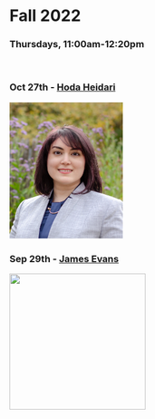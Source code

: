 # Fall 2022
### Thursdays, 11:00am-12:20pm

<br>

### Oct 27th - [Hoda Heidari](https://github.com/uchicago-computation-workshop/Fall2022/tree/add-new-speaker-file/10-27_hoda)

<div><img src="HodaHeidari.jpg" width="200" height="240"></div>

### Sep 29th - [James Evans](https://github.com/uchicago-computation-workshop/Fall2022/tree/add-new-speaker-file/09-29_Evans)

<div><img src="https://macss.uchicago.edu/sites/macss.uchicago.edu/files/styles/columnwidth-wider/public/uploads/images/JamesEvans_0.jpg?itok=wYsSKKDu" width="240" height="240"></div>
















